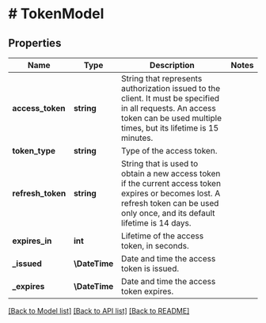 # # TokenModel

## Properties

Name | Type | Description | Notes
------------ | ------------- | ------------- | -------------
**access_token** | **string** | String that represents authorization issued to the client. It must be specified in all requests. An access token can be used multiple times, but its lifetime is 15 minutes. |
**token_type** | **string** | Type of the access token. |
**refresh_token** | **string** | String that is used to obtain a new access token if the current access token expires or becomes lost. A refresh token can be used only once, and its default lifetime is 14 days. |
**expires_in** | **int** | Lifetime of the access token, in seconds. |
**_issued** | **\DateTime** | Date and time the access token is issued. |
**_expires** | **\DateTime** | Date and time the access token expires. |

[[Back to Model list]](../../README.md#models) [[Back to API list]](../../README.md#endpoints) [[Back to README]](../../README.md)
